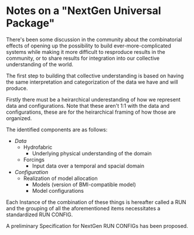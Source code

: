 # Notes on a "NextGen Universal Package"

There's been some discussion in the community about the combinatorial effects of opening up the possibility to build ever-more-complicated systems while making it more difficult to resproduce results in the community, or to share results for integration into our collective understanding of the world. 

The first step to building that collective understanding is based on having the same interpretation and categorization of the data we have and will produce. 

Firstly there must be a heirarchical underestanding of how we represent data and configurations. Note that these aren't 1:1 with the data and configurations, these are for the heirarchical framing of how those are organized. 

The identified components are as follows:

- _Data_
    - Hydrofabric
      - Underlying physical understanding of the domain
    - Forcings
      - Input data over a temporal and spacial domain
- _Configuration_
    - Realization of model allocation
      - Models (version of BMI-compatible model)     
      - Model configurations

Each Instance of the combination of these things is hereafter called a RUN and the grouping of all the aforementioned items necessitates a standardized RUN CONFIG. 

A preliminary Specification for NextGen RUN CONFIGs has been proposed. 

